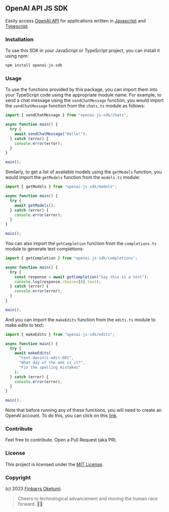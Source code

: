 ## OpenAI API JS SDK

Easily access [OpenAI API](https://platform.openai.com/docs/introduction) for applications written in [Javascript](https://www.javascript.com/) and [Typescript](https://www.typescriptlang.org/).

### Installation

To use this SDK in your JavaScript or TypeScript project, you can install it using npm:

```js
npm install openai-js-sdk
```

### Usage

To use the functions provided by this package, you can import them into your TypeScript code using the appropriate module name. For example, to send a chat message using the `sendChatMessage` function, you would import the `sendChatMessage` function from the `chats.ts` module as follows:

```js
import { sendChatMessage } from "openai-js-sdk/chats";

async function main() {
  try {
    await sendChatMessage("Hello!");
  } catch (error) {
    console.error(error);
  }
}

main();
```

Similarly, to get a list of available models using the `getModels` function, you would import the `getModels` function from the `models.ts` module:

```js
import { getModels } from "openai-js-sdk/models";

async function main() {
  try {
    await getModels();
  } catch (error) {
    console.error(error);
  }
}

main();
```

You can also import the `getCompletion` function from the `completions.ts` module to generate text completions:

```js
import { getCompletion } from "openai-js-sdk/completions";

async function main() {
  try {
    const response = await getCompletion("Say this is a test");
    console.log(response.choices[0].text);
  } catch (error) {
    console.error(error);
  }
}

main();
```

And you can import the `makeEdits` function from the `edits.ts` module to make edits to text:

```js
import { makeEdits } from "openai-js-sdk/edits";

async function main() {
  try {
    await makeEdits(
      "text-davinci-edit-001",
      "What day of the wek is it?",
      "Fix the spelling mistakes"
    );
  } catch (error) {
    console.error(error);
  }
}

main();
```

Note that before running any of these functions, you will need to create an OpenAI account. To do this, you can click on this [link](https://openai.com).

### Contribute

Feel free to contribute. Open a Pull Request (aka PR).


### License

This project is licensed under the [MIT License](./LICENSE).


### Copyright

(c) 2023 [Finbarrs Oketunji](https://finbarrs.eu).


> Cheers to technological advancement and moving the human race forward. 🙏🏽